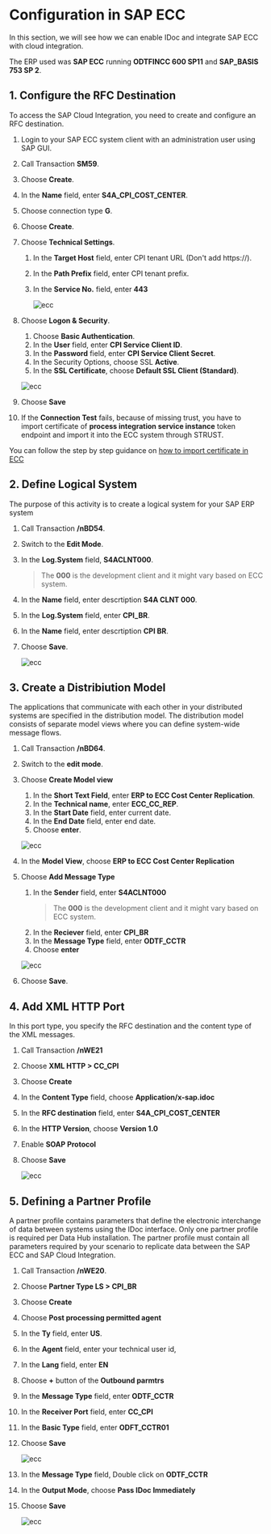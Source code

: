 # Configuration in SAP ECC

In this section, we will see how we can enable IDoc and integrate SAP ECC with cloud integration.

The ERP used was **SAP ECC** running **ODTFINCC 600 SP11** and **SAP_BASIS 753 SP 2**.

## 1. Configure the RFC Destination

To access the SAP Cloud Integration, you need to create and configure an RFC destination.

1. Login to your SAP ECC system client with an administration user using SAP GUI.
2. Call Transaction **SM59**.
3. Choose **Create**.
4. In the **Name** field, enter **S4A_CPI_COST_CENTER**.
5. Choose connection type **G**.
6. Choose **Create**.
7. Choose **Technical Settings**.

    1. In the **Target Host** field, enter CPI tenant URL (Don't add https://).
    2. In the **Path Prefix** field, enter CPI tenant prefix.
    3. In the **Service No.** field, enter **443**

        ![ecc](./images/rfc.png)

8. Choose **Logon & Security**.

    1. Choose **Basic Authentication**.
    2. In the **User** field, enter **CPI Service Client ID**.
    3. In the **Password** field, enter  **CPI Service Client Secret**.
    4. In the Security Options, choose SSL **Active**.
    5. In the **SSL Certificate**, choose **Default SSL Client (Standard)**.

    ![ecc](./images/rfc_auth.png)

9. Choose **Save**

10. If the **Connection Test** fails, because of missing trust, you have to import certificate of **process integration service instance** token endpoint and import it into the ECC system through STRUST.

You can follow the step by step guidance on [how to import certificate in ECC](https://github.com/SAP-samples/cloud-extension-ecc-business-process/tree/mission/mission/enable-eventing#download-sap-event-mesh-certificate)

## 2. Define Logical System

The purpose of this activity is to create a logical system for your SAP ERP system

1. Call Transaction **/nBD54**. 
2. Switch to the **Edit Mode**.
3. In the **Log.System** field, **S4ACLNT000**.
   > The **000** is the development client and it might vary based on ECC system.
4. In the **Name** field, enter descrtiption **S4A CLNT 000**.
5. In the **Log.System** field, enter **CPI_BR**.
6. In the **Name** field, enter descrtiption **CPI BR**.
7. Choose **Save**.

    ![ecc](./images/logical_sys.png)

## 3. Create a Distribiution Model

The applications that communicate with each other in your distributed systems are specified in the distribution model. The distribution model consists of separate model views where you can define system-wide message flows.

1. Call Transaction **/nBD64**.
3. Switch to the **edit mode**. 
4. Choose **Create Model view**

    1. In the **Short Text Field**, enter **ERP to ECC Cost Center Replication**.
    2. In the **Technical name**, enter **ECC_CC_REP**.
    3. In the **Start Date** field, enter current date.
    4. In the **End Date** field, enter end date. 
    5. Choose **enter**.

    ![ecc](./images/create-distribution-model.png)

5. In the **Model View**, choose **ERP to ECC Cost Center Replication**
6. Choose **Add Message Type**

    1. In the **Sender** field, enter **S4ACLNT000**
       > The **000** is the development client and it might vary based on ECC system.
    2. In the **Reciever** field, enter **CPI_BR**
    3. In the **Message Type** field, enter **ODTF_CCTR**
    4. Choose **enter**

    ![ecc](./images/distrib-msgtype-add.png)

7. Choose **Save**.

## 4. Add XML HTTP Port

In this port type, you specify the RFC destination and the content type of the XML messages.

1. Call Transaction **/nWE21**
2. Choose **XML HTTP > CC_CPI**
3. Choose **Create**
4. In the **Content Type** field, choose **Application/x-sap.idoc**
5. In the **RFC destination** field, enter **S4A_CPI_COST_CENTER** 
6. In the **HTTP Version**, choose **Version 1.0**
7. Enable **SOAP Protocol**
8. Choose **Save**

    ![ecc](./images/idoc-port.png)


## 5. Defining a Partner Profile

A partner profile contains parameters that define the electronic interchange of data between systems using the IDoc interface. Only one partner profile is required per Data Hub installation. The partner profile must contain all parameters required by your scenario to replicate data between the SAP ECC and SAP Cloud Integration.

1. Call Transaction **/nWE20**.
2. Choose **Partner Type LS > CPI_BR**
3. Choose **Create**
4. Choose **Post processing permitted agent**
5. In the **Ty** field, enter **US**.
6. In the **Agent** field, enter your technical user id, 
7. In the **Lang** field, enter **EN** 
8. Choose **+** button of the **Outbound parmtrs**
9. In the **Message Type** field, enter **ODTF_CCTR**
10. In the **Receiver Port** field, enter **CC_CPI**
11. In the **Basic Type** field, enter **ODFT_CCTR01**
12. Choose **Save**

    ![ecc](./images/idoc-partner-profile.png)

13. In the **Message Type** field, Double click on **ODTF_CCTR**
14. In the **Output Mode**, choose **Pass IDoc Immediately**
15. Choose **Save**

    ![ecc](./images/partner-profile.png)








    




















